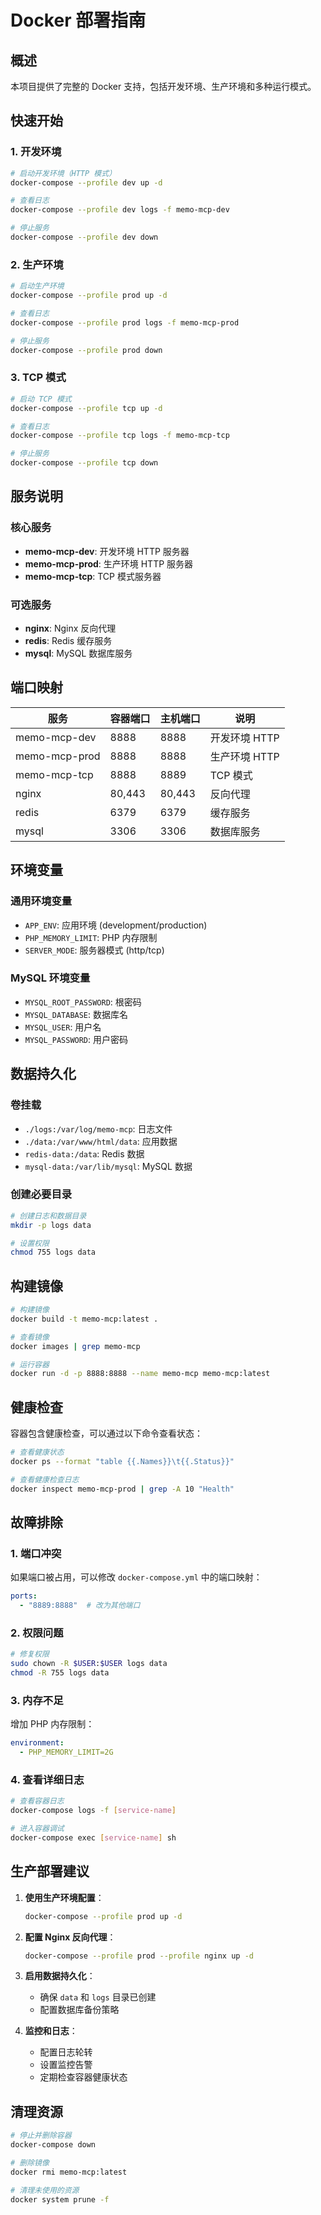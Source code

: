 # Docker 部署指南

## 概述

本项目提供了完整的 Docker 支持，包括开发环境、生产环境和多种运行模式。

## 快速开始

### 1. 开发环境

```bash
# 启动开发环境（HTTP 模式）
docker-compose --profile dev up -d

# 查看日志
docker-compose --profile dev logs -f memo-mcp-dev

# 停止服务
docker-compose --profile dev down
```

### 2. 生产环境

```bash
# 启动生产环境
docker-compose --profile prod up -d

# 查看日志
docker-compose --profile prod logs -f memo-mcp-prod

# 停止服务
docker-compose --profile prod down
```

### 3. TCP 模式

```bash
# 启动 TCP 模式
docker-compose --profile tcp up -d

# 查看日志
docker-compose --profile tcp logs -f memo-mcp-tcp

# 停止服务
docker-compose --profile tcp down
```

## 服务说明

### 核心服务

- **memo-mcp-dev**: 开发环境 HTTP 服务器
- **memo-mcp-prod**: 生产环境 HTTP 服务器  
- **memo-mcp-tcp**: TCP 模式服务器

### 可选服务

- **nginx**: Nginx 反向代理
- **redis**: Redis 缓存服务
- **mysql**: MySQL 数据库服务

## 端口映射

| 服务 | 容器端口 | 主机端口 | 说明 |
|------|----------|----------|------|
| memo-mcp-dev | 8888 | 8888 | 开发环境 HTTP |
| memo-mcp-prod | 8888 | 8888 | 生产环境 HTTP |
| memo-mcp-tcp | 8888 | 8889 | TCP 模式 |
| nginx | 80,443 | 80,443 | 反向代理 |
| redis | 6379 | 6379 | 缓存服务 |
| mysql | 3306 | 3306 | 数据库服务 |

## 环境变量

### 通用环境变量

- `APP_ENV`: 应用环境 (development/production)
- `PHP_MEMORY_LIMIT`: PHP 内存限制
- `SERVER_MODE`: 服务器模式 (http/tcp)

### MySQL 环境变量

- `MYSQL_ROOT_PASSWORD`: 根密码
- `MYSQL_DATABASE`: 数据库名
- `MYSQL_USER`: 用户名
- `MYSQL_PASSWORD`: 用户密码

## 数据持久化

### 卷挂载

- `./logs:/var/log/memo-mcp`: 日志文件
- `./data:/var/www/html/data`: 应用数据
- `redis-data:/data`: Redis 数据
- `mysql-data:/var/lib/mysql`: MySQL 数据

### 创建必要目录

```bash
# 创建日志和数据目录
mkdir -p logs data

# 设置权限
chmod 755 logs data
```

## 构建镜像

```bash
# 构建镜像
docker build -t memo-mcp:latest .

# 查看镜像
docker images | grep memo-mcp

# 运行容器
docker run -d -p 8888:8888 --name memo-mcp memo-mcp:latest
```

## 健康检查

容器包含健康检查，可以通过以下命令查看状态：

```bash
# 查看健康状态
docker ps --format "table {{.Names}}\t{{.Status}}"

# 查看健康检查日志
docker inspect memo-mcp-prod | grep -A 10 "Health"
```

## 故障排除

### 1. 端口冲突

如果端口被占用，可以修改 `docker-compose.yml` 中的端口映射：

```yaml
ports:
  - "8889:8888"  # 改为其他端口
```

### 2. 权限问题

```bash
# 修复权限
sudo chown -R $USER:$USER logs data
chmod -R 755 logs data
```

### 3. 内存不足

增加 PHP 内存限制：

```yaml
environment:
  - PHP_MEMORY_LIMIT=2G
```

### 4. 查看详细日志

```bash
# 查看容器日志
docker-compose logs -f [service-name]

# 进入容器调试
docker-compose exec [service-name] sh
```

## 生产部署建议

1. **使用生产环境配置**：
   ```bash
   docker-compose --profile prod up -d
   ```

2. **配置 Nginx 反向代理**：
   ```bash
   docker-compose --profile prod --profile nginx up -d
   ```

3. **启用数据持久化**：
   - 确保 `data` 和 `logs` 目录已创建
   - 配置数据库备份策略

4. **监控和日志**：
   - 配置日志轮转
   - 设置监控告警
   - 定期检查容器健康状态

## 清理资源

```bash
# 停止并删除容器
docker-compose down

# 删除镜像
docker rmi memo-mcp:latest

# 清理未使用的资源
docker system prune -f
```
